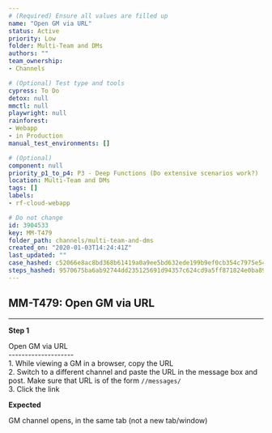 ```yaml
---
# (Required) Ensure all values are filled up
name: "Open GM via URL"
status: Active
priority: Low
folder: Multi-Team and DMs
authors: ""
team_ownership: 
- Channels

# (Optional) Test type and tools
cypress: To Do
detox: null
mmctl: null
playwright: null
rainforest: 
- Webapp
- in Production
manual_test_environments: []

# (Optional)
component: null
priority_p1_to_p4: P3 - Deep Functions (Do extensive scenarios work?)
location: Multi-Team and DMs
tags: []
labels: 
- rf-cloud-webapp

# Do not change
id: 3904533
key: MM-T479
folder_path: channels/multi-team-and-dms
created_on: "2020-01-03T14:24:41Z"
last_updated: ""
case_hashed: c52066e8ac8bd368b61419a0a9ee5bd632ede199b9ef0cb354c7975e546d1eb6bc407c167cc6366e3d3d3626f688e548
steps_hashed: 9570675ba6ab92744dd235125691d94357c624cd9a5ff871824e0ba89e9a16427c51284db0e76f49763a6ece9a98e819
---
```


## MM-T479: Open GM via URL

---

**Step 1**

Open GM via URL\
\--------------------\
1\. While viewing a GM in a browser, copy the URL\
2\. Switch to a different channel and paste the URL in the message box and post. Make sure that URL is of the form `//messages/`\
3\. Click the link

**Expected**

GM channel opens, in the same tab (not a new tab/window)
